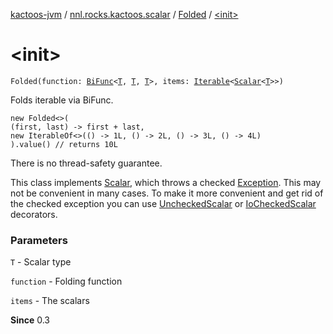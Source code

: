 [kactoos-jvm](../../index.md) / [nnl.rocks.kactoos.scalar](../index.md) / [Folded](index.md) / [&lt;init&gt;](./-init-.md)

# &lt;init&gt;

`Folded(function: `[`BiFunc`](../../nnl.rocks.kactoos/-bi-func/index.md)`<`[`T`](index.md#T)`, `[`T`](index.md#T)`, `[`T`](index.md#T)`>, items: `[`Iterable`](https://kotlinlang.org/api/latest/jvm/stdlib/kotlin.collections/-iterable/index.html)`<`[`Scalar`](../../nnl.rocks.kactoos/-scalar/index.md)`<`[`T`](index.md#T)`>>)`

Folds iterable via BiFunc.

```
new Folded<>(
(first, last) -> first + last,
new IterableOf<>(() -> 1L, () -> 2L, () -> 3L, () -> 4L)
).value() // returns 10L
```

There is no thread-safety guarantee.

This class implements [Scalar](../../nnl.rocks.kactoos/-scalar/index.md), which throws a checked
[Exception](https://kotlinlang.org/api/latest/jvm/stdlib/kotlin/-exception/index.html). This may not be convenient in many cases. To make
it more convenient and get rid of the checked exception you can
use [UncheckedScalar](../-unchecked-scalar/index.md) or [IoCheckedScalar](../-io-checked-scalar/index.md) decorators.

### Parameters

`T` - Scalar type

`function` - Folding function

`items` - The scalars

**Since**
0.3

